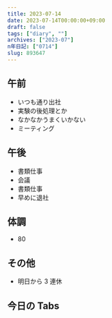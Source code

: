 ```yaml
---
title: 2023-07-14
date: 2023-07-14T00:00:00+09:00
draft: false
tags: ["diary", ""]
archives: ["2023-07"]
n年日記: ["0714"]
slug: 893647
---
```


## 午前

- いつも通り出社
- 実験の後処理とか
- なかなかうまくいかない
- ミーティング

## 午後

- 書類仕事
- 会議
- 書類仕事
- 早めに退社

## 体調

- 80

## その他

- 明日から 3 連休

## 今日の Tabs
